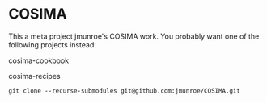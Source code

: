 # COSIMA

This a meta project jmunroe's COSIMA work. You probably want one of the following projects instead:

cosima-cookbook

cosima-recipes


`git clone --recurse-submodules git@github.com:jmunroe/COSIMA.git`
